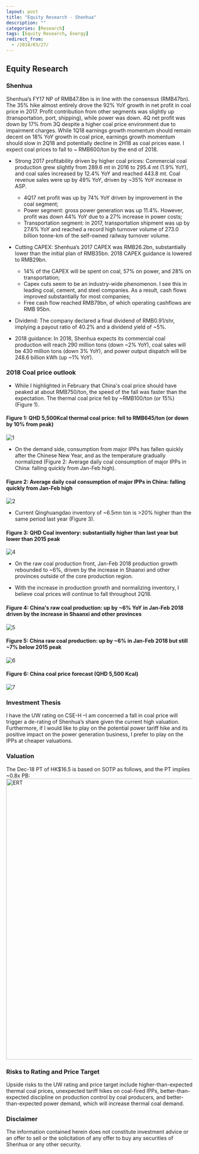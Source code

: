 ```yaml
---
layout: post
title: "Equity Research - Shenhua"
description: ""
categories: [Research]
tags: [Equity Research, Energy]
redirect_from:
  - /2018/03/27/
---
```


## Equity Research


### Shenhua
Shenhua’s FY17 NP of RMB47.8bn is in line with the consensus (RMB47bn). The 35% hike almost entirely drove the 92% YoY growth in net profit in coal price in 2017. Profit contribution from other segments was slightly up (transportation, port, shipping), while power was down. 4Q net profit was down by 17% from 3Q despite a higher coal price environment due to impairment charges. While 1Q18 earnings growth momentum should remain decent on 18% YoY growth in coal price, earnings growth momentum should slow in 2Q18 and potentially decline in 2H18 as coal prices ease. I expect coal prices to fall to ~ RMB600/ton by the end of 2018.

- Strong 2017 profitability driven by higher coal prices: Commercial coal production grew slightly from 289.6 mt in 2016 to 295.4 mt (1.9% YoY), and coal sales increased by 12.4% YoY and reached 443.8 mt. Coal revenue sales were up by 49% YoY, driven by ~35% YoY increase in ASP.
  - 4Q17 net profit was up by 74% YoY driven by improvement in the coal segment;
  - Power segment: gross power generation was up 11.4%. However, profit was down 44% YoY due to a 27% increase in power costs;
  - Transportation segment: in 2017, transportation shipment was up by 27.6% YoY and reached a record high turnover volume of 273.0 billion tonne-km of the self-owned railway turnover volume.

- Cutting CAPEX: Shenhua’s 2017 CAPEX was RMB26.2bn, substantially lower than the initial plan of RMB35bn. 2018 CAPEX guidance is lowered to RMB29bn.
  - 14% of the CAPEX will be spent on coal, 57% on power, and 28% on transportation;
  - Capex cuts seem to be an industry-wide phenomenon. I see this in leading coal, cement, and steel companies. As a result, cash flows improved substantially for most companies;
  - Free cash flow reached RMB79bn, of which operating cashflows are RMB 95bn.

- Dividend: The company declared a final dividend of RMB0.91/shr, implying a payout ratio of 40.2% and a dividend yield of ~5%.

- 2018 guidance: In 2018, Shenhua expects its commercial coal production will reach 290 million tons (down ~2% YoY), coal sales will be 430 million tons (down 3% YoY), and power output dispatch will be 248.6 billion kWh (up ~1% YoY).

### 2018 Coal price outlook
- While I highlighted in February that China's coal price should have peaked at about RMB750/ton, the speed of the fall was faster than the expectation. The thermal coal price fell by ~RMB100/ton (or 15%) (Figure 1).

#### Figure 1: QHD 5,500Kcal thermal coal price: fell to RMB645/ton (or down by 10% from peak)
![1](https://user-images.githubusercontent.com/41026089/80315840-3031cb00-87c8-11ea-8521-4c03aea49d81.JPG)

- On the demand side, consumption from major IPPs has fallen quickly after the Chinese New Year, and as the temperature gradually normalized (Figure 2: Average daily coal consumption of major IPPs in China: falling quickly from Jan-Feb high).

#### Figure 2: Average daily coal consumption of major IPPs in China: falling quickly from Jan-Feb high
![2](https://user-images.githubusercontent.com/41026089/80315952-f31a0880-87c8-11ea-8e04-34e6317a7167.JPG)

- Current Qinghuangdao inventory of ~6.5mn ton is >20% higher than the same period last year (Figure 3).

#### Figure 3: QHD Coal inventory: substantially higher than last year but lower than 2015 peak
![4](https://user-images.githubusercontent.com/41026089/80316067-9d922b80-87c9-11ea-8a9d-d910ac9d0f43.JPG)

- On the raw coal production front, Jan-Feb 2018 production growth rebounded to ~6%, driven by the increase in Shaanxi and other provinces outside of the core production region.

- With the increase in production growth and normalizing inventory, I believe coal prices will continue to fall throughout 2Q18.

#### Figure 4: China's raw coal production: up by ~6% YoY in Jan-Feb 2018 driven by the increase in Shaanxi and other provinces
![5](https://user-images.githubusercontent.com/41026089/80316193-404aaa00-87ca-11ea-94bf-231f3d1340af.JPG)

#### Figure 5: China raw coal production: up by ~6% in Jan-Feb 2018 but still ~7% below 2015 peak
![6](https://user-images.githubusercontent.com/41026089/80316203-4c366c00-87ca-11ea-8744-8dee7c849d6c.JPG)

#### Figure 6: China coal price forecast (QHD 5,500 Kcal)
![7](https://user-images.githubusercontent.com/41026089/80316212-55273d80-87ca-11ea-8de2-1a30c6710bf0.JPG)

### Investment Thesis
I have the UW rating on CSE-H –I am concerned a fall in coal price will trigger a de-rating of Shenhua’s share given the current high valuation. Furthermore, if I would like to play on the potential power tariff hike and its positive impact on the power generation business, I prefer to play on the IPPs at cheaper valuations.

### Valuation
The Dec-18 PT of HK$16.5 is based on SOTP as follows, and the PT implies ~0.8x PB:
<img width="756" alt="ERT" src="https://user-images.githubusercontent.com/41026089/84582985-508e0700-adc1-11ea-806f-15bca0f51ead.png">

### Risks to Rating and Price Target
Upside risks to the UW rating and price target include higher-than-expected thermal coal prices, unexpected tariff hikes on coal-fired IPPs, better-than-expected discipline on production control by coal producers, and better-than-expected power demand, which will increase thermal coal demand.

### Disclaimer
The information contained herein does not constitute investment advice or an offer to sell or the solicitation of any offer to buy any securities of Shenhua or any other security.
